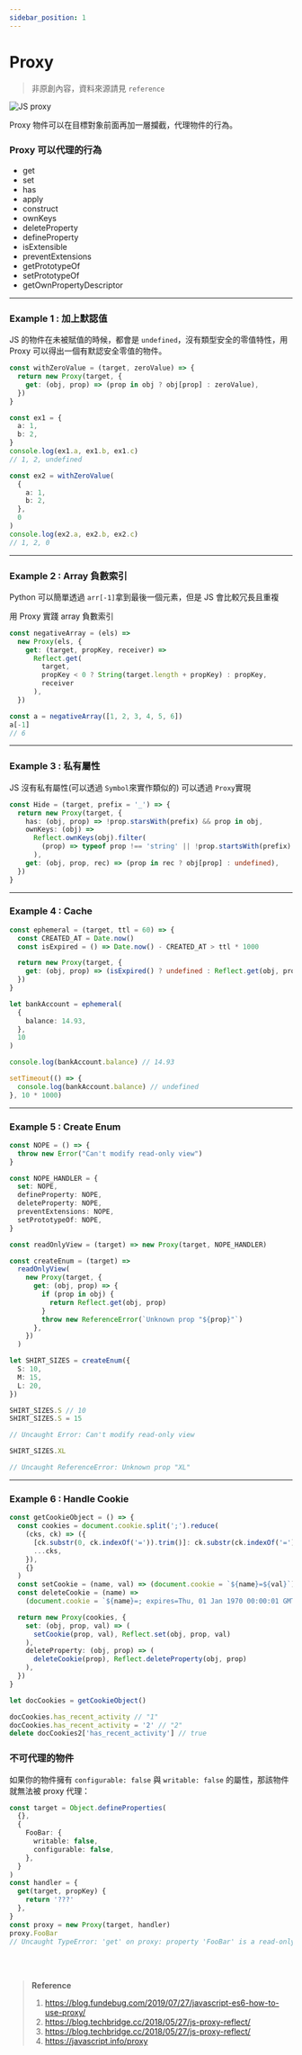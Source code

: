 ```yaml
---
sidebar_position: 1
---
```


# Proxy

> 非原創內容，資料來源請見 `reference`

![JS proxy](https://image.fundebug.com/2019-07-27.png 'JS proxy')

Proxy 物件可以在目標對象前面再加一層攔截，代理物件的行為。

### Proxy 可以代理的行為

- get
- set
- has
- apply
- construct
- ownKeys
- deleteProperty
- defineProperty
- isExtensible
- preventExtensions
- getPrototypeOf
- setPrototypeOf
- getOwnPropertyDescriptor

---

### Example 1 : 加上默認值

JS 的物件在未被賦值的時候，都會是 `undefined`，沒有類型安全的零值特性，用 Proxy 可以得出一個有默認安全零值的物件。

```typescript
const withZeroValue = (target, zeroValue) => {
  return new Proxy(target, {
    get: (obj, prop) => (prop in obj ? obj[prop] : zeroValue),
  })
}

const ex1 = {
  a: 1,
  b: 2,
}
console.log(ex1.a, ex1.b, ex1.c)
// 1, 2, undefined

const ex2 = withZeroValue(
  {
    a: 1,
    b: 2,
  },
  0
)
console.log(ex2.a, ex2.b, ex2.c)
// 1, 2, 0
```

---

### Example 2 : Array 負數索引

Python 可以簡單透過 `arr[-1]`拿到最後一個元素，但是 JS 會比較冗長且重複

用 Proxy 實踐 array 負數索引

```typescript
const negativeArray = (els) =>
  new Proxy(els, {
    get: (target, propKey, receiver) =>
      Reflect.get(
        target,
        propKey < 0 ? String(target.length + propKey) : propKey,
        receiver
      ),
  })

const a = negativeArray([1, 2, 3, 4, 5, 6])
a[-1]
// 6
```

---

### Example 3 : 私有屬性

JS 沒有私有屬性(可以透過 `Symbol`來實作類似的)
可以透過 `Proxy`實現

```typescript
const Hide = (target, prefix = '_') => {
  return new Proxy(target, {
    has: (obj, prop) => !prop.starsWith(prefix) && prop in obj,
    ownKeys: (obj) =>
      Reflect.ownKeys(obj).filter(
        (prop) => typeof prop !== 'string' || !prop.startsWith(prefix)
      ),
    get: (obj, prop, rec) => (prop in rec ? obj[prop] : undefined),
  })
}
```

---

### Example 4 : Cache

```typescript
const ephemeral = (target, ttl = 60) => {
  const CREATED_AT = Date.now()
  const isExpired = () => Date.now() - CREATED_AT > ttl * 1000

  return new Proxy(target, {
    get: (obj, prop) => (isExpired() ? undefined : Reflect.get(obj, prop)),
  })
}

let bankAccount = ephemeral(
  {
    balance: 14.93,
  },
  10
)

console.log(bankAccount.balance) // 14.93

setTimeout(() => {
  console.log(bankAccount.balance) // undefined
}, 10 * 1000)
```

---

### Example 5 : Create Enum

```typescript
const NOPE = () => {
  throw new Error("Can't modify read-only view")
}

const NOPE_HANDLER = {
  set: NOPE,
  defineProperty: NOPE,
  deleteProperty: NOPE,
  preventExtensions: NOPE,
  setPrototypeOf: NOPE,
}

const readOnlyView = (target) => new Proxy(target, NOPE_HANDLER)

const createEnum = (target) =>
  readOnlyView(
    new Proxy(target, {
      get: (obj, prop) => {
        if (prop in obj) {
          return Reflect.get(obj, prop)
        }
        throw new ReferenceError(`Unknown prop "${prop}"`)
      },
    })
  )

let SHIRT_SIZES = createEnum({
  S: 10,
  M: 15,
  L: 20,
})

SHIRT_SIZES.S // 10
SHIRT_SIZES.S = 15

// Uncaught Error: Can't modify read-only view

SHIRT_SIZES.XL

// Uncaught ReferenceError: Unknown prop "XL"
```

---

### Example 6 : Handle Cookie

```typescript
const getCookieObject = () => {
  const cookies = document.cookie.split(';').reduce(
    (cks, ck) => ({
      [ck.substr(0, ck.indexOf('=')).trim()]: ck.substr(ck.indexOf('=') + 1),
      ...cks,
    }),
    {}
  )
  const setCookie = (name, val) => (document.cookie = `${name}=${val}`)
  const deleteCookie = (name) =>
    (document.cookie = `${name}=; expires=Thu, 01 Jan 1970 00:00:01 GMT;`)

  return new Proxy(cookies, {
    set: (obj, prop, val) => (
      setCookie(prop, val), Reflect.set(obj, prop, val)
    ),
    deleteProperty: (obj, prop) => (
      deleteCookie(prop), Reflect.deleteProperty(obj, prop)
    ),
  })
}

let docCookies = getCookieObject()

docCookies.has_recent_activity // "1"
docCookies.has_recent_activity = '2' // "2"
delete docCookies2['has_recent_activity'] // true
```

### 不可代理的物件

如果你的物件擁有 `configurable: false` 與 `writable: false` 的屬性，那該物件就無法被 proxy 代理：

```typescript
const target = Object.defineProperties(
  {},
  {
    FooBar: {
      writable: false,
      configurable: false,
    },
  }
)
const handler = {
  get(target, propKey) {
    return '???'
  },
}
const proxy = new Proxy(target, handler)
proxy.FooBar
// Uncaught TypeError: 'get' on proxy: property 'FooBar' is a read-only and non-configurable data property on the proxy target but the proxy did not return its actual value (expected 'undefined' but got '???')
```

<br/>
<br/>

> **Reference**
>
> 1. https://blog.fundebug.com/2019/07/27/javascript-es6-how-to-use-proxy/
> 2. https://blog.techbridge.cc/2018/05/27/js-proxy-reflect/
> 3. https://blog.techbridge.cc/2018/05/27/js-proxy-reflect/
> 4. https://javascript.info/proxy
